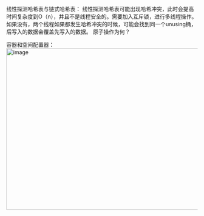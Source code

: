 




线性探测哈希表与链式哈希表：
线性探测哈希表可能出现哈希冲突，此时会提高时间复杂度到O（n），并且不是线程安全的。需要加入互斥锁，进行多线程操作。如果没有，两个线程如果都发生哈希冲突的时候，可能会找到同一个unusing桶，后写入的数据会覆盖先写入的数据。
原子操作为何？


容器和空间配置器：
<img width="1359" height="425" alt="image" src="https://github.com/user-attachments/assets/4b45f8fb-3402-45c4-8e9f-1a468fe42392" />


